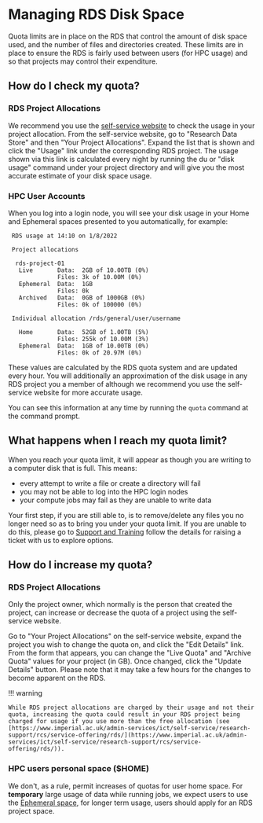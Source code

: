 # Managing RDS Disk Space

Quota limits are in place on the RDS that control the amount of disk space used, and the number of files and directories created. These limits are in place to ensure the RDS is fairly used between users (for HPC usage) and so that projects may control their expenditure.

## How do I check my quota?
### RDS Project Allocations

We recommend you use the [self-service website](https://selfservice.rcs.imperial.ac.uk/) to check the usage in your project allocation. From the self-service website, go to "Research Data Store" and then "Your Project Allocations". Expand the list that is shown and click the "Usage" link under the corresponding RDS project. The usage shown via this link is calculated every night by running the du or "disk usage" command under your project directory and will give you the most accurate estimate of your disk space usage.

### HPC User Accounts
When you log into a login node, you will see your disk usage in your Home and Ephemeral spaces presented to you automatically, for example:

```console
 RDS usage at 14:10 on 1/8/2022
 
 Project allocations
 
  rds-project-01
   Live       Data:  2GB of 10.00TB (0%)
              Files: 3k of 10.00M (0%)
   Ephemeral  Data:  1GB
              Files: 0k
   Archived   Data:  0GB of 1000GB (0%)
              Files: 0k of 100000 (0%)
 
 Individual allocation /rds/general/user/username
 
   Home       Data:  52GB of 1.00TB (5%)
              Files: 255k of 10.00M (3%)
   Ephemeral  Data:  1GB of 10.00TB (0%)
              Files: 0k of 20.97M (0%)
```

These values are calculated by the RDS quota system and are updated every hour. You will additionally an approximation of the disk usage in any RDS project you a member of although we recommend you use the self-service website for more accurate usage.

You can see this information at any time by running the `quota` command at the command prompt.

## What happens when I reach my quota limit?

When you reach your quota limit, it will appear as though you are writing to a computer disk that is full. This means:

* every attempt to write a file or create a directory will fail
* you may not be able to log into the HPC login nodes
* your compute jobs may fail as they are unable to write data

Your first step, if you are still able to, is to remove/delete any files you no longer need so as to bring you under your quota limit. If you are unable to do this, please go to [Support and Training](../../support/index.md) follow the details for raising a ticket with us to explore options.

## How do I increase my quota?
### RDS Project Allocations

Only the project owner, which normally is the person that created the project, can increase or decrease the quota of a project using the self-service website.

Go to "Your Project Allocations" on the self-service website, expand the project you wish to change the quota on, and click the "Edit Details" link. From the form that appears, you can change the "Live Quota" and "Archive Quota" values for your project (in GB). Once changed, click the "Update Details" button. Please note that it may take a few hours for the changes to become apparent on the RDS.

!!! warning

    While RDS project allocations are charged by their usage and not their quota, increasing the quota could result in your RDS project being charged for usage if you use more than the free allocation (see [https://www.imperial.ac.uk/admin-services/ict/self-service/research-support/rcs/service-offering/rds/](https://www.imperial.ac.uk/admin-services/ict/self-service/research-support/rcs/service-offering/rds/)).

### HPC users personal space ($HOME)

We don't, as a rule, permit increases of quotas for user home space. For **temporary** large usage of data while running jobs, we expect users to use the [Ephemeral space](../../hpc/getting-started/data-management-on-hpc.md#ephemeral-directory), for longer term usage, users should apply for an RDS project space.
